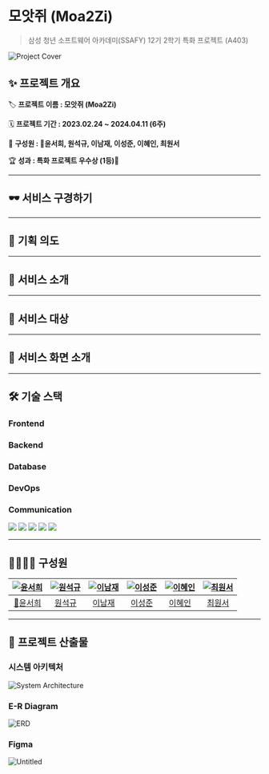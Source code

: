 # 모앗쥐 (Moa2Zi)

> 삼성 청년 소프트웨어 아카데미(SSAFY) 12기 2학기 특화 프로젝트 (A403)

![Project Cover](https://media.discordapp.net/attachments/1348249752864686114/1378642406936936588/image.png?ex=683d584b&is=683c06cb&hm=182bdfbe634902b851e00bb8ed2827bd0305463d607a1968ea272c5d0387f17a&=&format=webp&quality=lossless&width=2654&height=1352)

## ✨ 프로젝트 개요

🏷 **프로젝트 이름 : 모앗쥐 (Moa2Zi)**

🗓️ **프로젝트 기간 : 2023.02.24 ~ 2024.04.11 (6주)**

👥 **구성원 : 👑윤서희, 원석규, 이남재, 이성준, 이혜인, 최원서**

🏆 **성과 : 특화 프로젝트 우수상 (1등)🥇**

---

## 🕶 서비스 구경하기

---

## 🌃 기획 의도

---

## 💎 서비스 소개

---

## 🎯 서비스 대상

---

## 🌈 서비스 화면 소개

---

## 🛠 기술 스택

### Frontend

### Backend

### Database

### DevOps

### Communication

<p>
	<img src="https://img.shields.io/badge/figma-F24E1E?style=flat-square&logo=figma&logoColor=white">
  <img src="https://img.shields.io/badge/GitLab-FC6D26?style=flat-square&logo=gitlab&logoColor=white">
	<img src="https://img.shields.io/badge/jira-0052CC?style=flat-square&logo=jira&logoColor=white">
	<img src="https://img.shields.io/badge/notion-000000?style=flat-square&logo=notion&logoColor=white">
	<img src="https://img.shields.io/badge/Mattermost-0058CC?style=flat-square&logo=mattermost&logoColor=white">
</p>

---

## 👨‍👩‍👧‍👦 구성원

| [![윤서희](https://github.com/Seoheeda.png)](https://github.com/Seoheeda) | [![원석규](https://github.com/angenehms.png)](https://github.com/angenehms) | [![이남재](https://github.com/dlskawo0409.png)](https://github.com/dlskawo0409) | [![이성준](https://github.com/LeeSJ0109.png)](https://github.com/LeeSJ0109) | [![이혜인](https://github.com/hyein0229.png)](https://github.com/hyein0229) | [![최원서](https://github.com/qlalfdmlghk1.png)](https://github.com/qlalfdmlghk1) |
| :-------------------------------------------------------------------: | :---------------------------------------------------------------------: | :-------------------------------------------------------------------------: | :---------------------------------------------------------------------: | :-------------------------------------------------------------------: | :-------------------------------------------------------------------------: |
|                 [👑윤서희](https://github.com/Seoheeda)                 |                  [원석규](https://github.com/angenehms)                   |                   [이남재](https://github.com/dlskawo0409)                    |                  [이성준](https://github.com/LeeSJ0109)                   |                  [이혜인](https://github.com/hyein0229)                  |                   [최원서](https://github.com/qlalfdmlghk1)                    |

---

## 📝 프로젝트 산출물

### 시스템 아키텍처

![System Architecture](https://cdn.discordapp.com/attachments/1348249752864686114/1378640220425293855/2e32d7f1e64e3925.png?ex=683d5642&is=683c04c2&hm=154db670947b93c27fabdfce434ef42c4a02284cea70714cbaaead0d40c60815&)

### E-R Diagram

![ERD](https://cdn.discordapp.com/attachments/1348249752864686114/1378640542249783296/erd.png?ex=683d568f&is=683c050f&hm=5f910d583ebf6dc7683199f69d314b61bc585fddba9a85e22a52db8d38b02bdc&)

### Figma

![Untitled](https://media.discordapp.net/attachments/1348249752864686114/1378641708111368304/image.png?ex=683d57a5&is=683c0625&hm=e6abed90d3848625af3d3b1e31be683d4f8d2b0e317ed996ddb0a3201d5841f4&=&format=webp&quality=lossless&width=1688&height=1560)
